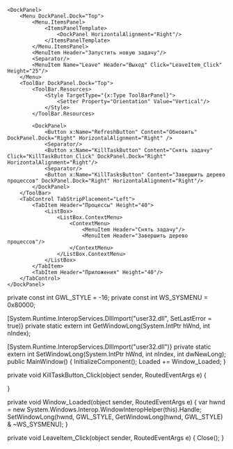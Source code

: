 
    <DockPanel>
        <Menu DockPanel.Dock="Top">
            <Menu.ItemsPanel>
                <ItemsPanelTemplate>
                    <DockPanel HorizontalAlignment="Right"/>
                </ItemsPanelTemplate>
            </Menu.ItemsPanel>
            <MenuItem Header="Запустить новую задачу"/>
            <Separator/>
            <MenuItem Name="Leave" Header="Выход" Click="LeaveItem_Click" Height="25"/>
        </Menu>
        <ToolBar DockPanel.Dock="Top">
            <ToolBar.Resources>
                <Style TargetType="{x:Type ToolBarPanel}">
                    <Setter Property="Orientation" Value="Vertical"/>
                </Style>
            </ToolBar.Resources>

            <DockPanel>
                <Button x:Name="RefreshButton" Content="Обновить" DockPanel.Dock="Right" HorizontalAlignment="Right" />
                <Separator/>
                <Button x:Name="KillTaskButton" Content="Снять задачу" Click="KillTaskButton_Click" DockPanel.Dock="Right" HorizontalAlignment="Right"/>
                <Separator/>
                <Button x:Name="KillTasksButton" Content="Завершить дерево процессов" DockPanel.Dock="Right" HorizontalAlignment="Right"/>
            </DockPanel>
        </ToolBar>
        <TabControl TabStripPlacement="Left">
            <TabItem Header="Процессы" Height="40">
                <ListBox>
                    <ListBox.ContextMenu>
                        <ContextMenu>
                            <MenuItem Header="Снять задачу"/>
                            <MenuItem Header="Завершить дерево процессов"/>
                        </ContextMenu>
                    </ListBox.ContextMenu>
                </ListBox>
            </TabItem>
            <TabItem Header="Приложения" Height="40"/>
        </TabControl>
    </DockPanel>
</Window>


private const int GWL_STYLE = -16;
private const int WS_SYSMENU = 0x80000;

[System.Runtime.InteropServices.DllImport("user32.dll", SetLastError = true)}
private static extern int GetWindowLong(System.IntPtr hWnd, int nIndex);

[System.Runtime.InteropServices.DllImport("user32.dll")}
private static extern int SetWindowLong(System.IntPtr hWnd, int nIndex, int dwNewLong);
public MainWindow()
{
    InitializeComponent();
    Loaded += Window_Loaded;
}

 private void KillTaskButton_Click(object sender, RoutedEventArgs e)
 {

 }

 private void Window_Loaded(object sender, RoutedEventArgs e)
 {
     var hwnd = new System.Windows.Interop.WindowInteropHelper(this).Handle;
     SetWindowLong(hwnd, GWL_STYLE, GetWindowLong(hwnd, GWL_STYLE) & ~WS_SYSMENU);
 }

 private void LeaveItem_Click(object sender, RoutedEventArgs e)
 {
     Close();
 }
